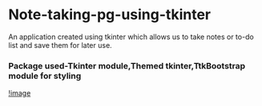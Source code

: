 # Note-taking-pg-using-tkinter

An application created using tkinter which allows us to take notes or to-do list and save them for later use.
### Package used-Tkinter module,Themed tkinter,TtkBootstrap module for styling

[!image](https://github.com/Kusuma-09/Note-taking-pg-using-tkinter/assets/106167161/c64e0283-93f5-4eba-95fd-87850f390b21)

